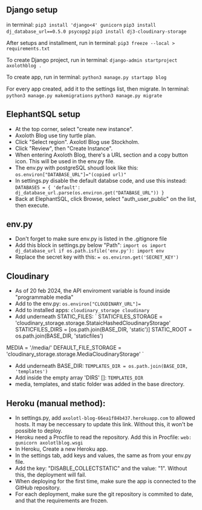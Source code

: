 Django setup
---
in terminal:
`pip3 install 'django<4' gunicorn`
`pip3 install dj_database_url==0.5.0 psycopg2`
`pip3 install dj3-cloudinary-storage`

After setups and installment, run in terminal:
`pip3 freeze --local > requirements.txt`

To create Django project, run in terminal:
`django-admin startproject axolothblog .`

To create app, run in terminal:
`python3 manage.py startapp blog`

For every app created, add it to the settings list, then migrate. In terminal:
`python3 manage.py makemigrations`
`python3 manage.py migrate`


ElephantSQL setup
---
- At the top corner, select "create new instance".
- Axoloth Blog use tiny turtle plan.
- Click "Select region". Axolotl Blog use Stockholm.
- Click "Review", then "Create Instance".
- When entering Axoloth Blog, there's a URL section and a copy button icon. This will be used in the env.py file.
- The env.py with postgreSQL shoudl look like this: `os.environ["DATABASE_URL"]="(copied url)"`
- In settings.py disable the default databse code, and use this instead:
`
DATABASES = {
    'default': dj_database_url.parse(os.environ.get("DATABASE_URL"))
}
`
- Back at ElephantSQL, click Browse, select "auth_user_public" on the list, then execute.

env.py
---
- Don't forget to make sure env.py is listed in the .gitignore file
- Add this block in settings.py below "Path":
`
import os
import dj_database_url
if os.path.isfile('env.py'):
    import env
`
- Replace the secret key with this:
`= os.environ.get('SECRET_KEY')`

Cloudinary
---
- As of 20 feb 2024, the API enviroment variable is found inside "programmable media"
- Add to the env.py:
`os.environ["CLOUDINARY_URL"]=`
- Add to installed apps:
`
cloudinary_storage
cloudinary
`
- Add underneath STATIC_FILES:
`
STATICFILES_STORAGE = 'cloudinary_storage.storage.StataicHashedCloudinaryStorage'
STATICFILES_DIRS = [os.path.join(BASE_DIR, 'static')]
STATIC_ROOT = os.path.join(BASE_DIR, 'staticfiles')

MEDIA = '/media/'
DEFAULT_FILE_STORAGE = 'cloudinary_storage.storage.MediaCloudinaryStorage'
`
- Add underneath BASE_DIR:
`
TEMPLATES_DIR = os.path.join(BASE_DIR, 'templates')
`
- Add inside the empty array 'DIRS' []:
`TEMPLATES_DIR`
- media, templates, and static folder was added in the base directory.


Heroku (manual method):
---
- In settings.py, add `axolotl-blog-66ea1f84b437.herokuapp.com` to allowed hosts. It may be neccessary to update this link. Without this, it won't be possible to deploy.
- Heroku need a Procfile to read the repository. Add this in Procfile:
`
web: gunicorn axolotlblog.wsgi
`
- In Heroku, Create a new Heroku app.
- In the settings tab, add keys and values, the same as from your env.py file.
- Add the key: "DISABLE_COLLECTSTATIC" and the value: "1". Without this, the deployment will fail.
- When deploying for the first time, make sure the app is connected to the GitHub repository.
- For each deployment, make sure the git repository is commited to date, and that the requirements are frozen.